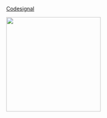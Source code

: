 
<a href="https://codesignal.com/">Codesignal</a>

 <div>
 <img style="-webkit-user-select: none;cursor: zoom-in;"src="https://user-images.githubusercontent.com/38188753/48025490-06609080-e15d-11e8-823f-ff2b3324dc76.png" width="251" height="251" style="float:left; margin-right:5px;>
  
 <img style="-webkit-user-select: none;cursor: zoom-in;" src="https://user-images.githubusercontent.com/38188753/48025490-06609080-e15d-11e8-823f-ff2b3324dc76.png" width="251" height="251">

 </div>
